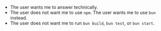 - The user wants me to answer technically.
- The user does not want me to use `npm`. The user wants me to use `bun` instead.
- The user does not want me to run `bun build`, `bun test`, or `bun start`.
